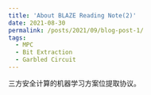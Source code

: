 ```yaml
---
title: 'About BLAZE Reading Note(2)'
date: 2021-08-30
permalink: /posts/2021/09/blog-post-1/
tags:
  - MPC
  - Bit Extraction
  - Garbled Circuit
---
```


三方安全计算的机器学习方案位提取协议。




